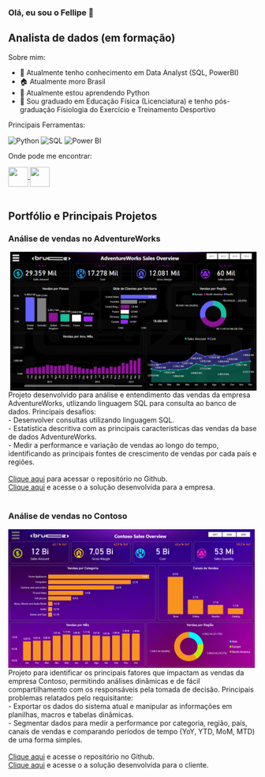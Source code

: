 ### Olá, eu sou o Fellipe 👋

## Analista de dados (em formação)

Sobre mim:

- 🔭 Atualmente tenho conhecimento em Data Analyst (SQL, PowerBI)
- 🏠 Atualmente moro Brasil
- 🌱 Atualmente estou aprendendo Python
- 💬 Sou graduado em Educação Física (Licenciatura) e tenho pós-graduação Físiologia do Exercício e Treinamento Desportivo



Principais Ferramentas:

<div style="display: inline-block">
  <img align="center" alt="Python" height="40" width="40" src="https://github.com/FellipeSantanac/ferramentas/blob/main/Python-logo-notext.svg.png?raw=true">
  <img align="center" alt="SQL" height="40" width="40" src="https://github.com/FellipeSantanac/ferramentas/blob/main/logo.png?raw=true">
  <img align="center" alt="Power BI" height="40" width="40" src="https://github.com/FellipeSantanac/ferramentas/blob/main/1200px-New_Power_BI_Logo.svg.png?raw=true")>
</div>



Onde pode me encontrar:
<div style="display: inline_block">
   <a href="https://www.linkedin.com/in/fellipe-santana-007a19309/" target="_blank">
    <img align="center" alt="" height="40" width="40" src="https://github.com/BruceFonseca/Portfolio/blob/main/social%20icons/linkedin.png?raw=true">
  </a>
  <a href="https://www.instagram.com/fellipesantanacs/" target="_blank">
    <img align="center" alt="" height="40" width="40" src="https://github.com/BruceFonseca/Portfolio/blob/main/social%20icons/instagram.png?raw=true">
  </a>
</div>

<br>



## Portfólio e Principais Projetos

### Análise de vendas no AdventureWorks
<img align="right" width="500" src="https://github.com/FellipeSantanac/AdventureWorksPortfolio/blob/main/imagens/Captura%20de%20tela%202025-02-04%20163540.png?raw=true">
Projeto desenvolvido para análise e entendimento das vendas da empresa AdventureWorks, utlizando linguagem SQL para consulta ao banco de dados.
Principais desafios: <br>
- Desenvolver consultas utilizando linguagem SQL.<br>
- Estatística descritiva com as principais características das vendas da base de dados AdventureWorks.<br>
- Medir a performance e variação de vendas ao longo do tempo, identificando as principais fontes de crescimento de vendas por cada país e regiões.
<br>
<br>
<a href="https://github.com/FellipeSantanac/AdventureWorksPortfolio"> Clique aqui</a> para acessar o repositório no Github.
<br>
<a target="_blank" href="https://app.powerbi.com/view?r=eyJrIjoiMzYxMzgwNTQtYTMwNi00ODVkLWJkYzMtMDQyNDI4NjQ3OTA0IiwidCI6IjBiYWJiODgwLTRhMmUtNGNhZS05ZmNiLTU1ZjU2YzJlNzMxOCJ9" target="_blank">Clique aqui</a> e acesse o a solução desenvolvida para a empresa.
<br>
<br>



### Análise de vendas no Contoso
<img align="left" width="500"  src="https://github.com/FellipeSantanac/ContosoPortfolio/blob/main/imagens/Captura%20de%20tela%202025-02-05%20233508.png?raw=true">
Projeto para identificar os principais fatores que impactam as vendas da empresa Contoso, permitindo análises dinâmicas e de fácil compartilhamento com os responsáveis pela tomada de decisão.
Principais problemas relatados pelo requisitante: <br>
- Exportar os dados do sistema atual e manipular as informações em planilhas, macros e tabelas dinâmicas.<br>
- Segmentar dados para medir a performance  por categoria, região, país, canais de vendas e comparando períodos de tempo (YoY, YTD, MoM, MTD) de uma forma simples.<br>
<br>
<a href="https://github.com/FellipeSantanac/ContosoPortfolio" target="_blank">Clique aqui</a> e acesse o repositório no Github.
<br>
<a href="https://app.powerbi.com/view?r=eyJrIjoiZjEzNDlmYTctNjc3Ny00ZDYxLThmYTAtYWM2MWE4MzAxYjc3IiwidCI6IjBiYWJiODgwLTRhMmUtNGNhZS05ZmNiLTU1ZjU2YzJlNzMxOCJ9" target="_blank">Clique aqui</a> e acesse o a solução desenvolvida para o cliente.
<br>





<!--
<a href="https://github.com/FellipeSantanac/AdventureWorksPortfolio/tree/main">Clique aqui</a>

<img width="500" src="https://github.com/FellipeSantanac/AdventureWorksPortfolio/blob/main/imagens/Captura%20de%20tela%202025-02-04%20163540.png?raw=true">

<a href="https://github.com/FellipeSantanac/AdventureWorksPortfolio/tree/main">
  <img width="500" src="https://github.com/FellipeSantanac/AdventureWorksPortfolio/blob/main/imagens/Captura%20de%20tela%202025-02-04%20163540.png?raw=true">
</a>

-->



